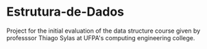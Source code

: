 # Estrutura-de-Dados
Project for the initial evaluation of the data structure course given by professsor Thiago Sylas at UFPA's computing engineering college.

